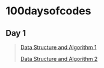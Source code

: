 # 100daysofcodes


## Day 1
> [Data Structure and Algorithm 1](https://youtu.be/POehjAlYqNw)
> 
> [Data Structure and Algorithm 2](https://youtu.be/uFdm_kXGJkU)
